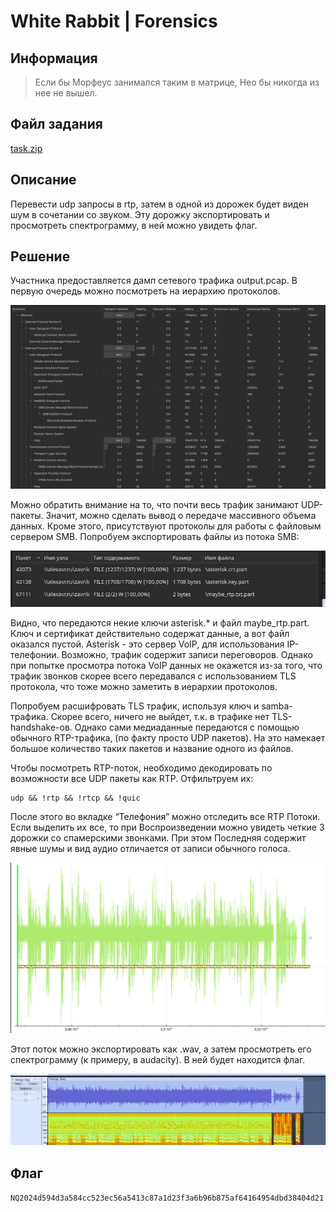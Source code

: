 # White Rabbit | Forensics

## Информация
> Если бы Морфеус занимался таким в матрице, Нео бы никогда из нее не вышел.

## Файл задания
[task.zip](task.zip)

## Описание
Перевести udp запросы в rtp, затем в одной из дорожек будет виден шум в сочетании со звуком. Эту дорожку экспортировать и просмотреть спектрограмму, в ней можно увидеть флаг.

## Решение
Участника предоставляется дамп сетевого трафика output.pcap. В первую очередь можно посмотреть на иерархию протоколов.

![statistics](./img/stat.jpg)

Можно обратить внимание на то, что почти весь трафик занимают UDP-пакеты. Значит, можно сделать вывод о передаче массивного объема данных. Кроме этого, присутствуют протоколы для работы с файловым сервером SMB.
Попробуем экспортировать файлы из потока SMB:

![smb](./img/smb.jpg)

Видно, что передаются некие ключи asterisk.* и файл maybe_rtp.part. Ключ и сертификат действительно содержат данные, а вот файл оказался пустой. 
Asterisk - это сервер VoIP, для использования IP-телефонии. Возможно, трафик содержит записи переговоров. Однако при попытке просмотра потока VoIP данных не окажется из-за того, что трафик звонков скорее всего передавался с использованием TLS протокола, что тоже можно заметить в иерархии протоколов.

Попробуем расшифровать TLS трафик, используя ключ и samba-трафика. Скорее всего, ничего не выйдет, т.к. в трафике нет TLS-handshake-ов. Однако сами медиаданные передаются с помощью обычного RTP-трафика, (по факту просто UDP пакетов). На это намекает большое количество таких пакетов и название одного из файлов.

Чтобы посмотреть RTP-поток, необходимо декодировать по возможности все UDP пакеты как RTP.
Отфильтруем их:
```
udp && !rtp && !rtcp && !quic
```

После этого во вкладке “Телефония” можно отследить все RTP Потоки. Если выделить их все, то при Воспроизведении можно увидеть четкие 3 дорожки со спамерскими звонками. При этом Последняя содержит явные шумы и вид аудио отличается от записи обычного голоса.

![audio](./img/audio.jpg)

Этот поток можно экспортировать как .wav, а затем просмотреть его спектрограмму (к примеру, в audacity). В ней будет находится флаг.

![spektrogramm](./img/spektrogramm.jpg)

## Флаг
`NQ2024d594d3a584cc523ec56a5413c87a1d23f3a6b96b875af64164954dbd38404d21`
